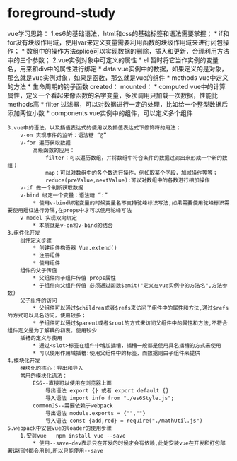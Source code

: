 # foreground-study
vue学习思路：
	1.es6的基础语法，html和css的基础标签和语法需要掌握；
	    * if和for没有块级作用域，使用var来定义变量需要利用函数的块级作用域来进行闭包操作；
		* 数组中的操作方法splice可以实现数据的删除，插入和更新，合理利用方法中的三个参数；
	2.vue实例对象中可定义的属性
		* el 暂时将它当作实例的变量名，用来和div中的属性进行绑定
		* data vue实例中的数据，如果定义的是对象，那么就是vue实例对象，如果是函数，那么就是vue的组件
		* methods vue中定义的方法
		* 生命周期的钩子函数 
 				created：
 				mounted：
		* computed vue中的计算属性，定义一个看起来像函数的名字变量，多次调用只加载一次数据，性能比methods高
		* filter  过滤器，可以对数据进行一定的处理，比如给一个整型数据后添加两位小数
		* components vue实例中的组件，可以定义多个组件
	
	3.vue中的语法，以及插值表达式的使用以及插值表达式下修饰符的用法； 
		v-on 实现事件的监听：语法糖 “@”
		v-for 遍历获取数据
			高级函数的应用：
				filter：可以遍历数组，并将数组中符合条件的数据过滤出来形成一个新的数组；
				map：可以对数组中的各个数进行操作，例如取某个字段，加减操作等等；
				reduce(preValue,nextValue):可以对数组中的各数进行相加操作
		v-if 做一个判断获取数据
		v-bind 绑定一个变量：语法糖 “:”
			* 使用v-bind绑定变量的时候变量名不支持驼峰标识写法,如果需要使用驼峰标识需要使用短杠进行分隔,在props中才可以使用驼峰写法
		v-model 实现双向绑定
			* 本质就是v-on和v-bind的结合
	3.组件化开发
		组件定义步骤
			* 创建组件构造器 Vue.extend()
			* 注册组件
			* 使用组件
		组件的父子传值
			* 父组件向子组件传值 props属性
			* 子组件向父组件传值 必须通过函数$emit("定义在vue实例中的方法名",方法参数)
		父子组件的访问
			* 父组件可以通过$children或者$refs来访问子组件中的属性和方法,通过$refs的方式可以具名访问，使用较多；
			* 子组件可以通过$parent或者$root的方式来访问父组件中的属性和方法,不符合组件定义是为了解耦的初衷，使用较少
		插槽的定义与使用
			* 通过<slot>标签在组件中增加插槽，插槽一般都是使用具名插槽的方式来使用
			* 可以使用作用域插槽:使用父组件中的标签，而数据则由子组件来提供
	4.模块化开发
		模块化的核心：导出和导入
		常用的模块化语法：
			ES6--直接可以使用在浏览器上面
				导出语法 export {} 或者 export default {} 
				导入语法 import info from "./es6Style.js";
			commonJS--需要依赖于webpack
				导出语法 module.exports = {"",""}
				导入语法 const {add,red} = require("./mathUtil.js")
	5.webpack中安装vue的loader的使用步骤
		1.安装vue   npm install vue --save
			* 使用--save-dev表示只在开发的时候才会有依赖,此处安装vue在开发和打包部署运行时都会用到,所以只能使用--save
   